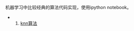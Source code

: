 机器学习中比较经典的算法代码实现，使用ipython notebook。
* 1. [knn算法](https://github.com/fancoo/MachineLearning/blob/master/knn.ipynb)
